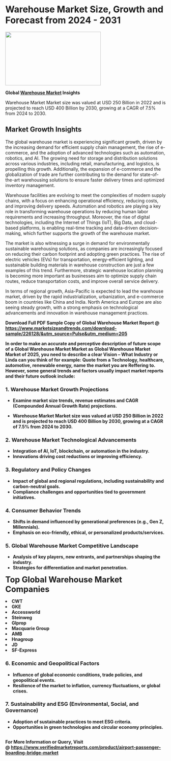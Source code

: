 <H1>Warehouse Market Size, Growth and Forecast from 2024 - 2031</H1><img class="aligncenter size-medium wp-image-584254" src="https://thirdeyenews.in/wp-content/uploads/2024/09/Global-Market-Research-300x168.jpeg" alt="" width="300" height="168" /><p><strong>Global&nbsp;<a href="https://www.marketsizeandtrends.com/download-sample/226128/&amp;utm_source=Pulse&amp;utm_medium=205">Warehouse Market</a> Insights</strong></p><p>Warehouse Market Market size was valued at USD 250 Billion in 2022 and is projected to reach USD 400 Billion by 2030, growing at a CAGR of 7.5% from 2024 to 2030.</p><p><h2>Market Growth Insights</h2> <p>The global warehouse market is experiencing significant growth, driven by the increasing demand for efficient supply chain management, the rise of e-commerce, and the adoption of advanced technologies such as automation, robotics, and AI. The growing need for storage and distribution solutions across various industries, including retail, manufacturing, and logistics, is propelling this growth. Additionally, the expansion of e-commerce and the globalization of trade are further contributing to the demand for state-of-the-art warehousing solutions to ensure faster delivery times and optimized inventory management.</p> <p><strong></strong></p> <p>Warehouse facilities are evolving to meet the complexities of modern supply chains, with a focus on enhancing operational efficiency, reducing costs, and improving delivery speeds. Automation and robotics are playing a key role in transforming warehouse operations by reducing human labor requirements and increasing throughput. Moreover, the rise of digital technologies, including the Internet of Things (IoT), Big Data, and cloud-based platforms, is enabling real-time tracking and data-driven decision-making, which further supports the growth of the warehouse market.</p> <p>The market is also witnessing a surge in demand for environmentally sustainable warehousing solutions, as companies are increasingly focused on reducing their carbon footprint and adopting green practices. The rise of electric vehicles (EVs) for transportation, energy-efficient lighting, and sustainable building materials in warehouse construction are just a few examples of this trend. Furthermore, strategic warehouse location planning is becoming more important as businesses aim to optimize supply chain routes, reduce transportation costs, and improve overall service delivery.</p> <p>In terms of regional growth, Asia-Pacific is expected to lead the warehouse market, driven by the rapid industrialization, urbanization, and e-commerce boom in countries like China and India. North America and Europe are also seeing steady growth, with a strong emphasis on technological advancements and innovation in warehouse management practices.</p> <p><strong></p><p><span class=""><strong>Download Full PDF Sample Copy of Global Warehouse Market Report</strong> @ <a href="https://www.marketsizeandtrends.com/download-sample/226128/&amp;utm_source=Pulse&amp;utm_medium=205" target="_blank">https://www.marketsizeandtrends.com/download-sample/226128/&amp;utm_source=Pulse&amp;utm_medium=205</a></span></p><p>In order to make an accurate and perceptive description of future scope of a Global&nbsp;Warehouse Market Market as Global&nbsp;Warehouse Market Market of 2025, you need to describe a clear Vision &ndash; What Industry or Linda can you think of for example: Quote from a Technology, healthcare, automotive, renewable energy, name the market you are Reffering to. However, some general trends and factors usually impact market reports and their future outlook include:</p><h3>1.&nbsp;<strong>Warehouse Market Growth Projections</strong></h3><ul><li>Examine market size trends, revenue estimates and CAGR (Compounded Annual Growth Rate) projections.</li><li><p>Warehouse Market Market size was valued at USD 250 Billion in 2022 and is projected to reach USD 400 Billion by 2030, growing at a CAGR of 7.5% from 2024 to 2030.</p></li></ul><h3>2.&nbsp;<strong>Warehouse Market Technological Advancements</strong></h3><ul><li>Integration of AI, IoT, blockchain, or automation in the industry.</li><li>Innovations driving cost reductions or improving efficiency.</li></ul><h3>3.&nbsp;<strong>Regulatory and Policy Changes</strong></h3><ul><li>Impact of global and regional regulations, including sustainability and carbon-neutral goals.</li><li>Compliance challenges and opportunities tied to government initiatives.</li></ul><h3>4.&nbsp;<strong>Consumer Behavior Trends</strong></h3><ul><li>Shifts in demand influenced by generational preferences (e.g., Gen Z, Millennials).</li><li>Emphasis on eco-friendly, ethical, or personalized products/services.</li></ul><h3>5.&nbsp;<strong>Global Warehouse Market Competitive Landscape</strong></h3><ul><li>Analysis of key players, new entrants, and partnerships shaping the industry.</li><li>Strategies for differentiation and market penetration.</li></ul><p data-pm-slice="1 1 []"><span style="color: inherit; font-family: inherit; font-size: 25px;">Top Global Warehouse Market Companies</span></p><div class="" data-test-id=""><p><li>CWT</li><li> GKE</li><li> Accessworld</li><li> Steinweg</li><li> Glprop</li><li> Macquarie Group</li><li> AMB</li><li> Hnagroup</li><li> JD</li><li> SF-Express</li></p></div><h3>6.&nbsp;<strong>Economic and Geopolitical Factors</strong></h3><ul><li>Influence of global economic conditions, trade policies, and geopolitical events.</li><li>Resilience of the market to inflation, currency fluctuations, or global crises.</li></ul><h3>7.&nbsp;<strong>Sustainability and ESG (Environmental, Social, and Governance)</strong></h3><ul><li>Adoption of sustainable practices to meet ESG criteria.</li><li>Opportunities in green technologies and circular economy principles.</li></ul><h2><strong style="font-size: 14px;">For More Information or Query, Visit @&nbsp;</strong><a style="background-color: #ffffff; font-size: 14px;" href="https://www.marketsizeandtrends.com/report/warehouse-market/" target="_blank">https://www.verifiedmarketreports.com/product/airport-passenger-boarding-bridge-market</a></h2>

